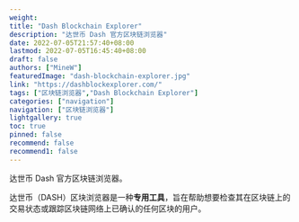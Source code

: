 ```yaml
---
weight: 
title: "Dash Blockchain Explorer"
description: "达世币 Dash 官方区块链浏览器"
date: 2022-07-05T21:57:40+08:00
lastmod: 2022-07-05T16:45:40+08:00
draft: false
authors: ["MineW"]
featuredImage: "dash-blockchain-explorer.jpg"
link: "https://dashblockexplorer.com/"
tags: ["区块链浏览器","Dash Blockchain Explorer"]
categories: ["navigation"]
navigation: ["区块链浏览器"]
lightgallery: true
toc: true
pinned: false
recommend: false
recommend1: false
---
```


达世币 Dash 官方区块链浏览器。

‎达世币（DASH）区块浏览器是一种‎**‎专用工具‎**‎，旨在帮助想要检查其在区块链上的交易状态或跟踪区块链网络上已确认的任何区块的用户。‎